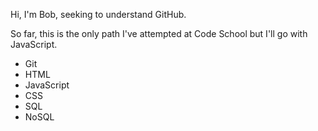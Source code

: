 Hi,
I'm Bob, seeking to understand GitHub.

So far, this is the only path I've attempted at Code School but I'll go with JavaScript.
* Git
* HTML
* JavaScript
* CSS
* SQL
* NoSQL

